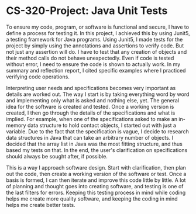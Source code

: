 # CS-320-Project: Java Unit Tests

To ensure my code, program, or software is functional and secure, I have to define a process for testing it. In this project, I achieved this by using Junit5, a testing framework for Java programs. Using Junit5, I made tests for the project by simply using the annotations and assertions to verify code. But not just any assertion will do. I have to test that any creation of objects and their method calls do not behave unexpectedly. Even if code is tested without error, I need to ensure the code is shown to actually work. In my summary and reflection report, I cited specific examples where I practiced verifying code operations.

Interpreting user needs and specifications becomes very important as details are worked out. The way I start is by taking everything word by word and implementing only what is asked and nothing else, yet. The general idea for the software is created and tested. Once a working version is created, I then go through the details of the specifications and what is implied. For example, when one of the specifications asked to make an in-memory data structure to hold contact objects, I started out with just a variable. Due to the fact that the specification is vague, I decide to research data structures in Java that can take an arbitrary number of objects. I decided that the array list in Java was the most fitting structure, and thus based my tests on that. In the end, the user's clarification on specifications should always be sought after, if possible. 

This is a way I approach software design. Start with clarification, then plan out the code, then create a working version of the software or test. Once a basis is formed, I can then iterate and improve this code little by little. A lot of planning and thought goes into creating software, and testing is one of the last filters for errors. Keeping this testing process in mind while coding helps me create more quality software, and keeping the coding in mind helps me create better tests. 
